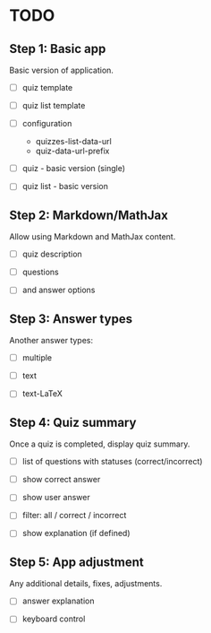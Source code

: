 # TODO

## Step 1: Basic app

Basic version of application.

- [ ] quiz template
- [ ] quiz list template
- [ ] configuration
    - quizzes-list-data-url
    - quiz-data-url-prefix
- [ ] quiz - basic version (single)
- [ ] quiz list - basic version


## Step 2: Markdown/MathJax

Allow using Markdown and MathJax content.

- [ ] quiz description
- [ ] questions
- [ ] and answer options


## Step 3: Answer types

Another answer types:

- [ ] multiple
- [ ] text
- [ ] text-LaTeX


## Step 4: Quiz summary

Once a quiz is completed, display quiz summary.

- [ ] list of questions with statuses (correct/incorrect)
- [ ] show correct answer
- [ ] show user answer
- [ ] filter: all / correct / incorrect
- [ ] show explanation (if defined)


## Step 5: App adjustment

Any additional details, fixes, adjustments.

- [ ] answer explanation
- [ ] keyboard control

